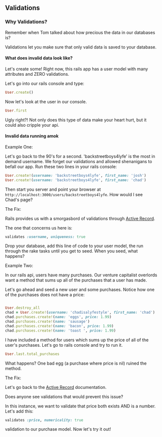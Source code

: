 ## Validations

### Why Validations?

Remember when Tom talked about how precious the data in our databases is?

Validations let you make sure that only valid data is saved to your database.

#### What does invalid data look like?

Let's create some! Right now, this rails app has a user model with many attributes and ZERO validations.

Let's go into our rails console and type:

```ruby
User.create()
```
Now let's look at the user in our console.

```ruby
User.first
```

Ugly right?! Not only does this type of data make your heart hurt, but it could also cripple your api.

#### Invalid data running amok

Example One:

Let's go back to the 90's for a second. 'backstreetboys4lyfe' is the most in demand username. We forget our validations and allowed shenanigans to befall our app. Run these two lines in your rails console:

```ruby
User.create!(username: 'backstreetboys4lyfe', first_name: 'josh')
User.create!(username: 'backstreetboys4lyfe', first_name: 'chad')
```

Then start you server and point your browser at `http://localhost:3000/users/backstreetboys4lyfe`. How would I see Chad's page?

The Fix:

Rails provides us with a smorgasbord of validations through [Active Record](http://guides.rubyonrails.org/active_record_validations.html).

The one that concerns us here is:

```ruby
validates :username, uniqueness: true
```
Drop your database, add this line of code to your user model, the run through the rake tasks until you get to seed. When you seed, what happens?

Example Two:

In our rails api, users have many purchases. Our venture capitalist overlords want a method that sums up all of the purchases that a user has made.

Let's go ahead and seed a new user and some purchases. Notice how one of the purchases does not have a price:

```ruby

User.destroy_all
chad = User.create!(username: 'chadisalyfestyle', first_name: 'chad')
chad.purchases.create!(name: 'eggs', price: 1.99)
chad.purchases.create!(name: 'sausage')
chad.purchases.create!(name: 'bacon', price: 1.99)
chad.purchases.create!(name: 'toast ', price: 1.99)
```

I have included a method for users which sums up the price of all of the user's purchases. Let's go to rails console and try to run it.

```ruby
User.last.total_purchases
```
What happens? One bad egg (a purchase where price is nil) ruined the method.

The Fix:

Let's go back to the [Active Record](http://guides.rubyonrails.org/active_record_validations.html) documentation.

Does anyone see validations that would prevent this issue?

In this instance, we want to validate that price both exists AND is a number. Let's add this:

```ruby
validates :price, numericality: true
```

validation to our purchase model. Now let's try it out!



